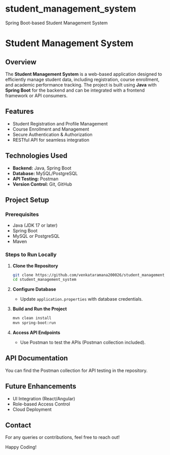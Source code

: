 # student_management_system
Spring Boot-based Student Management System

# Student Management System

## Overview
The **Student Management System** is a web-based application designed to efficiently manage student data, including registration, course enrollment, and academic performance tracking. The project is built using **Java** with **Spring Boot** for the backend and can be integrated with a frontend framework or API consumers.

## Features
- Student Registration and Profile Management
- Course Enrollment and Management
- Secure Authentication & Authorization
- RESTful API for seamless integration

## Technologies Used
- **Backend:** Java, Spring Boot
- **Database:** MySQL/PostgreSQL
- **API Testing:** Postman
- **Version Control:** Git, GitHub

## Project Setup
### Prerequisites
- Java (JDK 17 or later)
- Spring Boot
- MySQL or PostgreSQL
- Maven

### Steps to Run Locally
1. **Clone the Repository**
   ```sh
   git clone https://github.com/venkataramana200026/student_management_system.git
   cd student_management_system
   ```
2. **Configure Database**
   - Update `application.properties` with database credentials.

3. **Build and Run the Project**
   ```sh
   mvn clean install
   mvn spring-boot:run
   ```

4. **Access API Endpoints**
   - Use Postman to test the APIs (Postman collection included).

## API Documentation
You can find the Postman collection for API testing in the repository.

## Future Enhancements
- UI Integration (React/Angular)
- Role-based Access Control
- Cloud Deployment

## Contact
For any queries or contributions, feel free to reach out!

Happy Coding!


